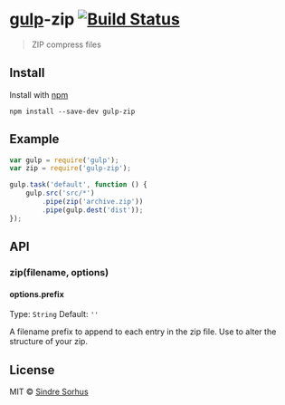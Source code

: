 # [gulp](https://github.com/wearefractal/gulp)-zip [![Build Status](https://secure.travis-ci.org/sindresorhus/gulp-zip.png?branch=master)](http://travis-ci.org/sindresorhus/gulp-zip)

> ZIP compress files


## Install

Install with [npm](https://npmjs.org/package/gulp-zip)

```
npm install --save-dev gulp-zip
```


## Example

```js
var gulp = require('gulp');
var zip = require('gulp-zip');

gulp.task('default', function () {
	gulp.src('src/*')
		.pipe(zip('archive.zip'))
		.pipe(gulp.dest('dist'));
});
```


## API

### zip(filename, options)
#### options.prefix
Type: `String`
Default: `''`

A filename prefix to append to each entry in the zip file. Use to alter the structure of your zip.


## License

MIT © [Sindre Sorhus](http://sindresorhus.com)
